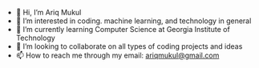 - 👋 Hi, I’m Ariq Mukul
- 👀 I’m interested in coding. machine learning, and technology in general
- 🌱 I’m currently learning Computer Science at Georgia Institute of Technology
- 💞️ I’m looking to collaborate on all types of coding projects and ideas
- 📫 How to reach me through my email: ariqmukul@gmail.com

<!---
ariqM1/ariqM1 is a ✨ special ✨ repository because its `README.md` (this file) appears on your GitHub profile.
You can click the Preview link to take a look at your changes.
--->
